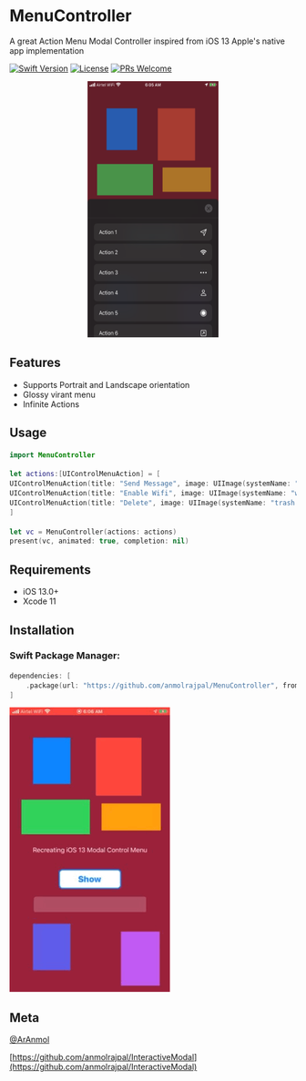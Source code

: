 # MenuController
A great Action Menu Modal Controller inspired from iOS 13 Apple's native app implementation


[![Swift Version][swift-image]][swift-url]
[![License][license-image]][license-url]
[![PRs Welcome](https://img.shields.io/badge/PRs-welcome-brightgreen.svg?style=flat-square)](http://makeapullrequest.com)


<p align="center">
<img src="Public/menu.PNG", width=230, height=450>
</p>


## Features

* Supports Portrait and Landscape orientation
* Glossy virant menu
* Infinite Actions


## Usage

```swift
import MenuController

let actions:[UIControlMenuAction] = [
UIControlMenuAction(title: "Send Message", image: UIImage(systemName: "paperplane")!, handler: { _ in print("Sending Message") }),
UIControlMenuAction(title: "Enable Wifi", image: UIImage(systemName: "wifi")!, handler: { _ in print("Wifi ON") }),
UIControlMenuAction(title: "Delete", image: UIImage(systemName: "trash.fill")!, handler: { _ in print("Deleted ✅") })
]

let vc = MenuController(actions: actions)
present(vc, animated: true, completion: nil)
```

## Requirements

- iOS 13.0+
- Xcode 11

## Installation

### Swift Package Manager:

```swift
dependencies: [
    .package(url: "https://github.com/anmolrajpal/MenuController", from: "1.0.0")
]
```

![Menu Controller Demo](Public/flow.GIF)


## Meta

[@ArAnmol](https://twitter.com/ArAnmol)

[https://github.com/anmolrajpal/InteractiveModal](https://github.com/anmolrajpal/InteractiveModal)

[swift-image]:https://img.shields.io/badge/swift-5.0-orange.svg
[swift-url]: https://swift.org/
[license-image]: https://img.shields.io/badge/License-MIT-blue.svg
[license-url]: LICENSE.txt
